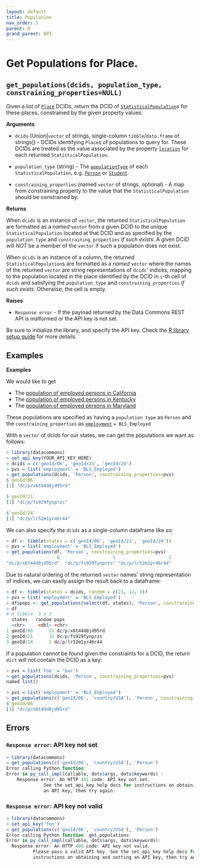 ```yaml
---
layout: default
title: Population
nav_order: 5
parent: R
grand_parent: API
---
```


# Get Populations for Place.

## `get_populations(dcids, population_type, constraining_properties=NULL)`

Given a list of [`Place`](https://datacommons.org/browser/Place) DCIDs,
return the DCID of
[`StatisticalPopulation`](https://datacommons.org/browser/StatisticalPopulation)s
for these places, constrained by the given property values.

**Arguments**

* `dcids` (Union[`vector` of strings, single-column `tibble`/`data.frame` of strings]) - DCIDs
    identifying `Place`s of populations to query for.
    These DCIDs are treated as the value associated by the property
    [`location`](https://datacommons.org/browser/location) for each
    returned `StatisticalPopulation`.

* `population_type` (string) - The
    [`populationType`](https://datacommons.org/browser/populationType)
    of each `StatisticalPopulation`, e.g.
    [`Person`](https://datacommons.org/browser/Person) or
    [`Student`](https://datacommons.org/browser/Student).

* `constraining_properties` (named `vector` of strings, optional) -
      A map from constraining property to the value that the
      `StatisticalPopulation` should be constrained by.

**Returns**

When `dcids` is an instance of `vector`, the returned `StatisticalPopulation` are
formatted as a *named* `vector` from a given DCID to the unique `StatisticalPopulation`
located at that DCID and as specified by the `population_type` and
`constraining_properties` *if such exists*. A given DCID will *NOT* be a member
of the `vector` if such a population does not exist.

When `dcids` is an instance of a column, the returned `StatisticalPopulation`s
are formatted as a *named* `vector` where the names of the returned `vector`
are string representations of `dcids`' indices, mapping to the population
located in the place identified by the DCID in `i`-th cell of `dcids`
and satisfying the `population_type` and `constraining_properties`
*if such exists*. Otherwise, the cell is empty.

**Raises**

* `Response error` - If the payload returned by the Data Commons REST API is malformed or the API key is not set.

Be sure to initialize the library, and specify the API key. Check the [R library setup guide](/api/r/) for more details.

## Examples

**Examples**

We would like to get

* The [population of employed persons in California](https://datacommons.org/browser/dc/p/x6t44d8jd95rd)
* The [population of employed persons in Kentucky](https://datacommons.org/browser/dc/p/fs929fynprzs)
* The [population of employed persons in Maryland](https://datacommons.org/browser/dc/p/lr52m1yr46r44>)

These populations are specified as having a
`population_type` as `Person` and the `constraining_properties`
as [`employment`](https://datacommons.org/browser/employment)
`= BLS_Employed`

With a `vector` of dcids for our states, we can get the populations we
want as follows:

```r
> library(datacommons)
> set_api_key(YOUR_API_KEY_HERE)
> dcids = c('geoId/06', 'geoId/21', 'geoId/24')
> pvs = list('employment' = 'BLS_Employed')
> get_populations(dcids, 'Person', constraining_properties=pvs)
$`geoId/06`
[1] "dc/p/x6t44d8jd95rd"

$`geoId/21`
[1] "dc/p/fs929fynprzs"

$`geoId/24`
[1] "dc/p/lr52m1yr46r44"
```

We can also specify the `dcids` as a single-column dataframe like so:

```r
> df <- tibble(states = c('geoId/06', 'geoId/21', 'geoId/24'))
> pvs = list('employment' = 'BLS_Employed')
> get_populations(df, 'Person', constraining_properties=pvs)
                   0                    1                    2
"dc/p/x6t44d8jd95rd"  "dc/p/fs929fynprzs" "dc/p/lr52m1yr46r44"
```

Due to natural ordering of the returned `vector` names' string representation of
indices, we can easily assign the result back to a dataframe:

```r
> df <- tibble(states = dcids, random = c(21, 12, 3))
> pvs = list('employment' = 'BLS_Employed')
> df$pops <- get_populations(select(df, states), 'Person', constraining_properties=pvs)
> df
# A tibble: 3 x 3
  states   random pops              
  <chr>     <dbl> <chr>             
1 geoId/06      21 dc/p/x6t44d8jd95rd
2 geoId/21      12 dc/p/fs929fynprzs 
3 geoId/24      3 dc/p/lr52m1yr46r44
```

If a population cannot be found given the constraints for a DCID, the return `dict` will
not contain the DCID as a key:

```r
> pvs = list('foo' = 'bar')
> get_populations(dcids, 'Person', constraining_properties=pvs)
named list()

> pvs = list('employment' = 'BLS_Employed')
> get_populations(c('geoId/06', 'country/USA'), 'Person', constraining_properties=pvs)
$`geoId/06`
[1] "dc/p/x6t44d8jd95rd"
```

## Errors

### `Response error`: API key not set

```r
> library(datacommons)
> get_populations(c('geoId/06', 'country/USA'), 'Person')
Error calling Python function:
Error in py_call_impl(callable, dots$args, dots$keywords) : 
	Response error: An HTTP 401 code: API key not set.
	          See the set_api_key help docs for instructions on obtaining and setting
	          an API key, then try again.
```

### `Response error`: API key not valid

```r
> library(datacommons)
> set_api_key('foo')
> get_populations(c('geoId/06', 'country/USA'), 'Person')
Error calling Python function: get_populations
Error in py_call_impl(callable, dots$args, dots$keywords): 
  Response error: An HTTP 400 code: API key not valid.
          Please pass a valid API key. See the set_api_key help docs for
          instructions on obtaining and setting an API key, then try again.
```

